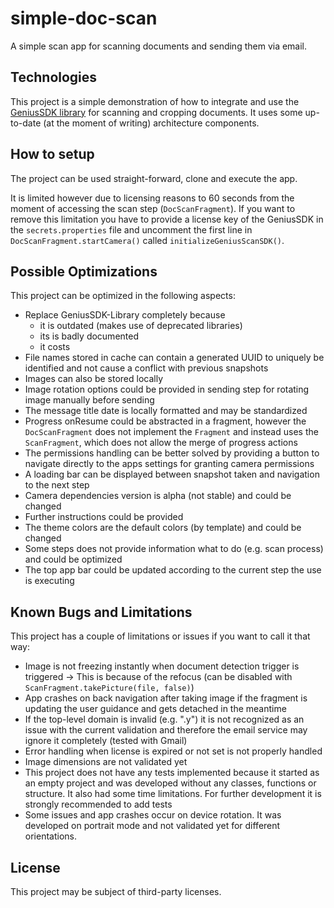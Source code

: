 # simple-doc-scan
A simple scan app for scanning documents and sending them via email.

## Technologies
This project is a simple demonstration of how to integrate and use the [GeniusSDK library](https://geniusscansdk.com/) for scanning and cropping documents. It uses some up-to-date (at the moment of writing) architecture components.

## How to setup
The project can be used straight-forward, clone and execute the app.

It is limited however due to licensing reasons to 60 seconds from the moment of accessing the scan step (`DocScanFragment`). If you want to remove this limitation you have to provide a license key of the GeniusSDK in the `secrets.properties` file and uncomment the first line in  `DocScanFragment.startCamera()` called `initializeGeniusScanSDK()`.

## Possible Optimizations
This project can be optimized in the following aspects:
- Replace GeniusSDK-Library completely because
  - it is outdated (makes use of deprecated libraries)
  - its is badly documented
  - it costs
- File names stored in cache can contain a generated UUID to uniquely be identified and not cause a conflict with previous snapshots
- Images can also be stored locally
- Image rotation options could be provided in sending step for rotating image manually before sending
- The message title date is locally formatted and may be standardized
- Progress onResume could be abstracted in a fragment, however the `DocScanFragment` does not implement the `Fragment` and instead uses the `ScanFragment`, which does not allow the merge of progress actions
- The permissions handling can be better solved by providing a button to navigate directly to the apps settings for granting camera permissions
- A loading bar can be displayed between snapshot taken and navigation to the next step
- Camera dependencies version is alpha (not stable) and could be changed
- Further instructions could be provided
- The theme colors are the default colors (by template) and could be changed
- Some steps does not provide information what to do (e.g. scan process) and could be optimized
- The top app bar could be updated according to the current step the use is executing

## Known Bugs and Limitations
This project has a couple of limitations or issues if you want to call it that way:
- Image is not freezing instantly when document detection trigger is triggered -> This is because of the refocus (can be disabled with `ScanFragment.takePicture(file, false)`)
- App crashes on back navigation after taking image if the fragment is updating the user guidance and gets detached in the meantime
- If the top-level domain is invalid (e.g. ".y") it is not recognized as an issue with the current validation and therefore the email service may ignore it completely (tested with Gmail)
- Error handling when license is expired or not set is not properly handled
- Image dimensions are not validated yet
- This project does not have any tests implemented because it started as an empty project and was developed without any classes, functions or structure. It also had some time limitations. For further development it is strongly recommended to add tests
- Some issues and app crashes occur on device rotation. It was developed on portrait mode and not validated yet for different orientations.

## License
This project may be subject of third-party licenses.